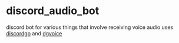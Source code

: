 # discord_audio_bot
discord bot for various things that involve receiving voice audio
uses [discordgo](https://github.com/bwmarrin/discordgo) and [dgvoice](https://github.com/bwmarrin/dgvoice)